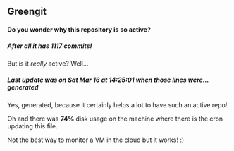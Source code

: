 ## Greengit

#### Do you wonder why this repository is so active?

##### After all it has 1117 commits!

But is it *really* active? Well...

##### Last update was on Sat Mar 16 at 14:25:01 when those lines were... generated

Yes, generated, because it certainly helps a lot to have such an active repo!

Oh and there was **74%** disk usage on the machine
where there is the cron updating this file.

Not the best way to monitor a VM in the cloud but it works! :)
